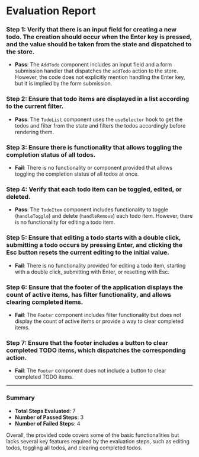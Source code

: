 # Evaluation Report

### Step 1: Verify that there is an input field for creating a new todo. The creation should occur when the Enter key is pressed, and the value should be taken from the state and dispatched to the store.
- **Pass**: The `AddTodo` component includes an input field and a form submission handler that dispatches the `addTodo` action to the store. However, the code does not explicitly mention handling the Enter key, but it is implied by the form submission.

### Step 2: Ensure that todo items are displayed in a list according to the current filter.
- **Pass**: The `TodoList` component uses the `useSelector` hook to get the todos and filter from the state and filters the todos accordingly before rendering them.

### Step 3: Ensure there is functionality that allows toggling the completion status of all todos.
- **Fail**: There is no functionality or component provided that allows toggling the completion status of all todos at once.

### Step 4: Verify that each todo item can be toggled, edited, or deleted.
- **Pass**: The `TodoItem` component includes functionality to toggle (`handleToggle`) and delete (`handleRemove`) each todo item. However, there is no functionality for editing a todo item.

### Step 5: Ensure that editing a todo starts with a double click, submitting a todo occurs by pressing Enter, and clicking the Esc button resets the current editing to the initial value.
- **Fail**: There is no functionality provided for editing a todo item, starting with a double click, submitting with Enter, or resetting with Esc.

### Step 6: Ensure that the footer of the application displays the count of active items, has filter functionality, and allows clearing completed items.
- **Fail**: The `Footer` component includes filter functionality but does not display the count of active items or provide a way to clear completed items.

### Step 7: Ensure that the footer includes a button to clear completed TODO items, which dispatches the corresponding action.
- **Fail**: The `Footer` component does not include a button to clear completed TODO items.

---

### Summary
- **Total Steps Evaluated**: 7
- **Number of Passed Steps**: 3
- **Number of Failed Steps**: 4

Overall, the provided code covers some of the basic functionalities but lacks several key features required by the evaluation steps, such as editing todos, toggling all todos, and clearing completed todos.
